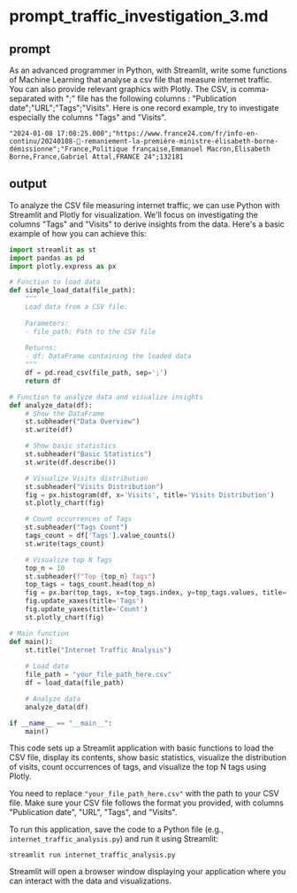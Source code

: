 # prompt_traffic_investigation_3.md


## prompt
As an advanced programmer in Python, with Streamlit, write some functions of Machine Learning that analyse a csv file that measure internet traffic. You can also provide relevant graphics with Plotly.
The CSV, is comma-separated with ";" file has the following columns : "Publication date";"URL";"Tags";"Visits".
Here is one record example, try to investigate especially the columns "Tags" and "Visits".

```csv
"2024-01-08 17:08:25.000";"https://www.france24.com/fr/info-en-continu/20240108-🔴-remaniement-la-première-ministre-élisabeth-borne-démissionne";"France,Politique française,Emmanuel Macron,Élisabeth Borne,France,Gabriel Attal,FRANCE 24";132181
```



## output

To analyze the CSV file measuring internet traffic, we can use Python with Streamlit and Plotly for visualization. We'll focus on investigating the columns "Tags" and "Visits" to derive insights from the data. Here's a basic example of how you can achieve this:

```python
import streamlit as st
import pandas as pd
import plotly.express as px

# Function to load data
def simple_load_data(file_path):
    """
    Load data from a CSV file.
    
    Parameters:
    - file_path: Path to the CSV file
    
    Returns:
    - df: DataFrame containing the loaded data
    """
    df = pd.read_csv(file_path, sep=';')
    return df

# Function to analyze data and visualize insights
def analyze_data(df):
    # Show the DataFrame
    st.subheader("Data Overview")
    st.write(df)

    # Show basic statistics
    st.subheader("Basic Statistics")
    st.write(df.describe())

    # Visualize Visits distribution
    st.subheader("Visits Distribution")
    fig = px.histogram(df, x='Visits', title='Visits Distribution')
    st.plotly_chart(fig)

    # Count occurrences of Tags
    st.subheader("Tags Count")
    tags_count = df['Tags'].value_counts()
    st.write(tags_count)

    # Visualize top N Tags
    top_n = 10
    st.subheader(f"Top {top_n} Tags")
    top_tags = tags_count.head(top_n)
    fig = px.bar(top_tags, x=top_tags.index, y=top_tags.values, title=f'Top {top_n} Tags')
    fig.update_xaxes(title='Tags')
    fig.update_yaxes(title='Count')
    st.plotly_chart(fig)

# Main function
def main():
    st.title("Internet Traffic Analysis")
    
    # Load data
    file_path = "your_file_path_here.csv"
    df = load_data(file_path)

    # Analyze data
    analyze_data(df)

if __name__ == "__main__":
    main()
```

This code sets up a Streamlit application with basic functions to load the CSV file, display its contents, show basic statistics, visualize the distribution of visits, count occurrences of tags, and visualize the top N tags using Plotly.

You need to replace `"your_file_path_here.csv"` with the path to your CSV file. Make sure your CSV file follows the format you provided, with columns "Publication date", "URL", "Tags", and "Visits".

To run this application, save the code to a Python file (e.g., `internet_traffic_analysis.py`) and run it using Streamlit:

```
streamlit run internet_traffic_analysis.py
```

Streamlit will open a browser window displaying your application where you can interact with the data and visualizations.

